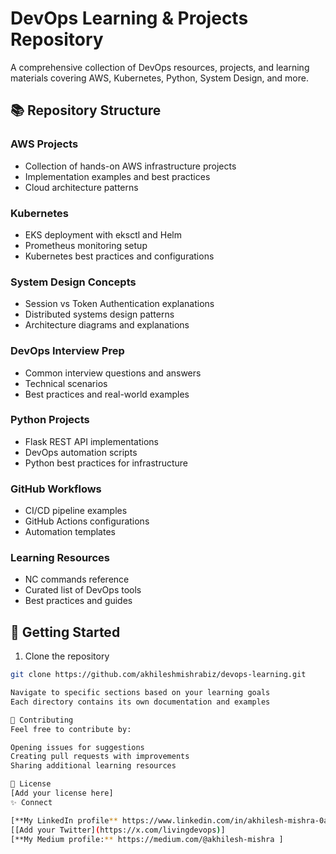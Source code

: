 
# DevOps Learning & Projects Repository

A comprehensive collection of DevOps resources, projects, and learning materials covering AWS, Kubernetes, Python, System Design, and more.

## 📚 Repository Structure

### AWS Projects
- Collection of hands-on AWS infrastructure projects
- Implementation examples and best practices
- Cloud architecture patterns

### Kubernetes
- EKS deployment with eksctl and Helm
- Prometheus monitoring setup
- Kubernetes best practices and configurations

### System Design Concepts
- Session vs Token Authentication explanations
- Distributed systems design patterns
- Architecture diagrams and explanations

### DevOps Interview Prep
- Common interview questions and answers
- Technical scenarios
- Best practices and real-world examples

### Python Projects
- Flask REST API implementations
- DevOps automation scripts
- Python best practices for infrastructure

### GitHub Workflows
- CI/CD pipeline examples
- GitHub Actions configurations
- Automation templates

### Learning Resources
- NC commands reference
- Curated list of DevOps tools
- Best practices and guides

## 🚀 Getting Started

1. Clone the repository
```bash
git clone https://github.com/akhileshmishrabiz/devops-learning.git

Navigate to specific sections based on your learning goals
Each directory contains its own documentation and examples

🤝 Contributing
Feel free to contribute by:

Opening issues for suggestions
Creating pull requests with improvements
Sharing additional learning resources

📝 License
[Add your license here]
✨ Connect

[**My LinkedIn profile** https://www.linkedin.com/in/akhilesh-mishra-0ab886124/]
[[Add your Twitter](https://x.com/livingdevops)]
[**My Medium profile:** https://medium.com/@akhilesh-mishra ]



